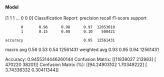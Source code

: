 #### Model
[1 1 1 ... 0 0 0]
Classification Report:
              precision    recall  f1-score   support

           0       0.96      0.98      0.97  12053010
           1       0.15      0.08      0.10    508421

    accuracy                           0.95  12561431
   macro avg       0.56      0.53      0.54  12561431
weighted avg       0.93      0.95      0.94  12561431

Accuracy: 0.9455314446260144
Confusion Matrix:
[[11839027   213983]
 [  470220    38201]]
Confusion Matrix (%):
[[94.24903102  1.70349222]
 [ 3.74336332  0.30411344]]
